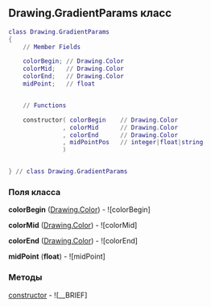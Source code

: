 ## Drawing.GradientParams класс


```lua
class Drawing.GradientParams
{
    // Member Fields

    colorBegin; // Drawing.Color
    colorMid;   // Drawing.Color
    colorEnd;   // Drawing.Color
    midPoint;   // float


    // Functions

    constructor( colorBegin    // Drawing.Color
               , colorMid      // Drawing.Color
               , colorEnd      // Drawing.Color
               , midPointPos   // integer|float|string
               )


} // class Drawing.GradientParams
```



### Поля класса

**colorBegin** ([Drawing.Color](../Drawing/Color.md)) - ![colorBegin]

**colorMid** ([Drawing.Color](../Drawing/Color.md)) - ![colorMid]

**colorEnd** ([Drawing.Color](../Drawing/Color.md)) - ![colorEnd]

**midPoint** (**float**) - ![midPoint]


### Методы


[constructor](../Drawing/GradientParams/constructor.md) - ![__BRIEF]


